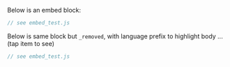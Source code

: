 Below is an embed block:
```js:embed_test.js
// see embed_test.js
```
Below is same block but `_removed`, with language prefix to highlight body ... (tap item to see)
```js:js_removed:embed_test.js
// see embed_test.js
```